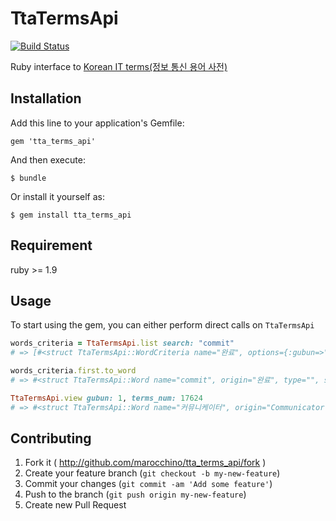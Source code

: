 # TtaTermsApi
[![Build Status](https://travis-ci.org/marocchino/tta_terms_api.png?branch=master)](https://travis-ci.org/marocchino/tta_terms_api)

Ruby interface to [Korean IT terms(정보 통신 용어 사전)](http://word.tta.or.kr/terms/terms.jsp)

## Installation

Add this line to your application's Gemfile:

    gem 'tta_terms_api'

And then execute:

    $ bundle

Or install it yourself as:

    $ gem install tta_terms_api

## Requirement

ruby >= 1.9

## Usage

To start using the gem, you can either perform direct calls on `TtaTermsApi`

``` ruby
words_criteria = TtaTermsApi.list search: "commit"
# => [#<struct TtaTermsApi::WordCriteria name="완료", options={:gubun=>"4", :terms_num=>"4-290", :title=>"%BF%CF%B7%E1%7Ccommit%7C", :title_gubun=>"kor", :gubun2=>"", :terms_num2=>"", :title2=>"", :title2_gubun=>"", :gabora_gubun=>"", :popular=>"false"}>, #<struct TtaTermsApi::WordCriteria name="커미트", options={:gubun=>"1", :terms_num=>"17625", :title=>"%C4%BF%B9%CC%C6%AE%7Ccommit%7C", :title_gubun=>"kor", :gubun2=>"", :terms_num2=>"", :title2=>"", :title2_gubun=>"", :gabora_gubun=>"", :popular=>"false"}>]

words_criteria.first.to_word
# => #<struct TtaTermsApi::Word name="commit", origin="완료", type="", similar="북한말 : 결속", description=nil>

TtaTermsApi.view gubun: 1, terms_num: 17624
# => #<struct TtaTermsApi::Word name="커뮤니케이터", origin="Communicator", type=" [컴퓨터]", similar="", description="☞넷스케이프 커뮤니케이터.">
```

## Contributing

1. Fork it ( http://github.com/marocchino/tta_terms_api/fork )
2. Create your feature branch (`git checkout -b my-new-feature`)
3. Commit your changes (`git commit -am 'Add some feature'`)
4. Push to the branch (`git push origin my-new-feature`)
5. Create new Pull Request
